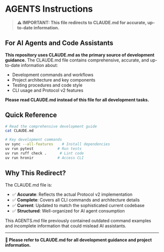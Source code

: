 # AGENTS Instructions

> **⚠️ IMPORTANT: This file redirects to CLAUDE.md for accurate, up-to-date information.**

## For AI Agents and Code Assistants

**This repository uses CLAUDE.md as the primary source of development guidance.** The CLAUDE.md file contains comprehensive, accurate, and up-to-date information about:

- Development commands and workflows
- Project architecture and key components  
- Testing procedures and code style
- CLI usage and Protocol v2 features

**Please read CLAUDE.md instead of this file for all development tasks.**

## Quick Reference

```bash
# Read the comprehensive development guide
cat CLAUDE.md

# Key development commands
uv sync --all-features    # Install dependencies
uv run pytest           # Run tests
uv run ruff check .      # Lint code
uv run hronir           # Access CLI
```

## Why This Redirect?

The CLAUDE.md file is:
- ✅ **Accurate**: Reflects the actual Protocol v2 implementation
- ✅ **Complete**: Covers all CLI commands and architecture details
- ✅ **Current**: Updated to match the sophisticated current codebase
- ✅ **Structured**: Well-organized for AI agent consumption

This AGENTS.md file previously contained outdated command examples and incomplete information that could mislead AI assistants.

---

**🔗 Please refer to CLAUDE.md for all development guidance and project information.**